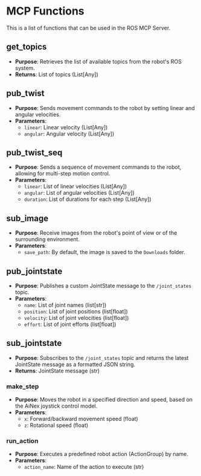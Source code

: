 # MCP Functions

This is a list of functions that can be used in the ROS MCP Server.

## get_topics
- **Purpose**: Retrieves the list of available topics from the robot's ROS system.
- **Returns**: List of topics (List[Any])

## pub_twist
- **Purpose**: Sends movement commands to the robot by setting linear and angular velocities.
- **Parameters**:
  - `linear`: Linear velocity (List[Any])
  - `angular`: Angular velocity (List[Any])

## pub_twist_seq
- **Purpose**: Sends a sequence of movement commands to the robot, allowing for multi-step motion control.
- **Parameters**:
  - `linear`: List of linear velocities (List[Any])
  - `angular`: List of angular velocities (List[Any])
  - `duration`: List of durations for each step (List[Any])
 
## sub_image
- **Purpose**: Receive images from the robot's point of view or of the surrounding environment.
- **Parameters**:
  - `save_path`: By default, the image is saved to the ``Downloads`` folder.

## pub_jointstate
- **Purpose**: Publishes a custom JointState message to the `/joint_states` topic.
- **Parameters**:
  - `name`: List of joint names (list[str])
  - `position`: List of joint positions (list[float])
  - `velocity`: List of joint velocities (list[float])
  - `effort`: List of joint efforts (list[float])

## sub_jointstate
- **Purpose**: Subscribes to the `/joint_states` topic and returns the latest JointState message as a formatted JSON string.
- **Returns**: JointState message (str)

### make_step
- **Purpose**: Moves the robot in a specified direction and speed, based on the AiNex joystick control model.
- **Parameters**:  
  - `x`: Forward/backward movement speed (float)  
  - `z`: Rotational speed (float)

### run_action
- **Purpose**: Executes a predefined robot action (ActionGroup) by name.
- **Parameters**:  
  - `action_name`: Name of the action to execute (str)
